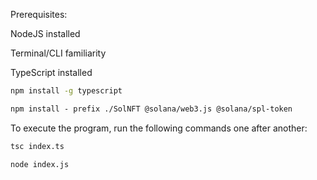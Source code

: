 Prerequisites:

NodeJS installed

Terminal/CLI familiarity


TypeScript installed

```bash
npm install -g typescript
```

```bash
npm install - prefix ./SolNFT @solana/web3.js @solana/spl-token
```

To execute the program, run the following commands one after another:
```bash
tsc index.ts 
```

```bash
node index.js
```

